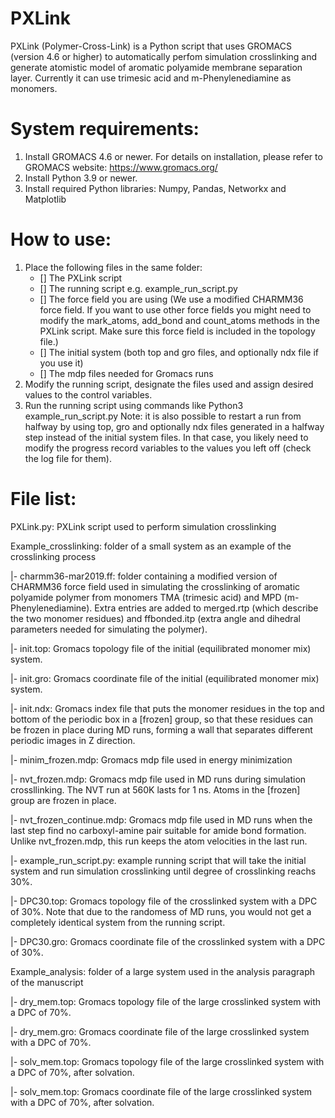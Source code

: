 # PXLink

PXLink (Polymer-Cross-Link) is a Python script that uses GROMACS (version 4.6 or higher) to automatically perfom simulation crosslinking and generate atomistic model of aromatic polyamide membrane separation layer. Currently it can use trimesic acid and m-Phenylenediamine as monomers.

# System requirements:

1. Install GROMACS 4.6 or newer. For details on installation, please refer to GROMACS website: https://www.gromacs.org/
2. Install Python 3.9 or newer.
3. Install required Python libraries: Numpy, Pandas, Networkx and Matplotlib

# How to use:

1. Place the following files in the same folder:
    - [] The PXLink script
    - [] The running script e.g. example_run_script.py
    - [] The force field you are using (We use a modified CHARMM36 force field. If you want to use other force fields you might need to modify the mark_atoms, add_bond and count_atoms methods in the PXLink script. Make sure this force field is included in the topology file.)
    - [] The initial system (both top and gro files, and optionally ndx file if you use it)
    - [] The mdp files needed for Gromacs runs
2. Modify the running script, designate the files used and assign desired values to the control variables.
3. Run the running script using commands like Python3 example_run_script.py
Note: it is also possible to restart a run from halfway by using top, gro and optionally ndx files generated in a halfway step instead of the initial system files. In that case, you likely need to modify the progress record variables to the values you left off (check the log file for them). 


# File list:

PXLink.py: PXLink script used to perform simulation crosslinking

Example_crosslinking: folder of a small system as an example of the crosslinking process

|- charmm36-mar2019.ff: folder containing a modified version of CHARMM36 force field used in simulating the crosslinking of aromatic polyamide polymer from monomers TMA (trimesic acid) and MPD (m-Phenylenediamine). Extra entries are added to merged.rtp (which describe the two monomer residues) and ffbonded.itp (extra angle and dihedral parameters needed for simulating the polymer).

|- init.top: Gromacs topology file of the initial (equilibrated monomer mix) system.

|- init.gro: Gromacs coordinate file of the initial (equilibrated monomer mix) system.

|- init.ndx: Gromacs index file that puts the monomer residues in the top and bottom of the periodic box in a [frozen] group, so that these residues can be frozen in place during MD runs, forming a wall that separates different periodic images in Z direction.

|- minim_frozen.mdp: Gromacs mdp file used in energy minimization

|- nvt_frozen.mdp: Gromacs mdp file used in MD runs during simulation crossllinking. The NVT run at 560K lasts for 1 ns. Atoms in the [frozen] group are frozen in place.

|- nvt_frozen_continue.mdp: Gromacs mdp file used in MD runs when the last step find no carboxyl-amine pair suitable for amide bond formation. Unlike nvt_frozen.mdp, this run keeps the atom velocities in the last run.

|- example_run_script.py: example running script that will take the initial system and run simulation crosslinking until degree of crosslinking reachs 30%.

|- DPC30.top: Gromacs topology file of the crosslinked system with a DPC of 30%. Note that due to the randomess of MD runs, you would not get a completely identical system from the running script.

|- DPC30.gro: Gromacs coordinate file of the crosslinked system with a DPC of 30%.

Example_analysis: folder of a large system used in the analysis paragraph of the manuscript

|- dry_mem.top:  Gromacs topology file of the large crosslinked system with a DPC of 70%.

|- dry_mem.gro:  Gromacs coordinate file of the large crosslinked system with a DPC of 70%.

|- solv_mem.top:  Gromacs topology file of the large crosslinked system with a DPC of 70%, after solvation.

|- solv_mem.top:  Gromacs coordinate file of the large crosslinked system with a DPC of 70%, after solvation.
